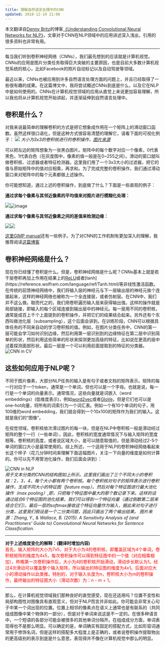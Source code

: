 ```yaml
---
title: 理解自然语言处理中的CNN
updated: 2018-12-19 21:08
---
```

本文翻译自[Denny Britz](http://www.wildml.com/about/)的博客[《Understanding Convolutional Neural Networks for NLP》](http://www.wildml.com/2015/11/understanding-convolutional-neural-networks-for-nlp/)，文章对于CNN在NLP领域中的应用讲述深入浅出，引用的很多资料也非常有用。  

------

每当我们听到卷积神经网络（CNNs），我们最先想到的应该就是计算机视觉。CNNs的应用是图片分类任务取得巨大突破的主要原因，也是目前大多数计算机视觉系统的核心，比如Facebook的照片自动标记以及自动驾驶等领域。

最近以来，CNNs也被应用到许多自然语言处理方面的问题上，并且已经取得了一些很有趣的成果。在这篇博文中，我将尝试概述CNNs到底是什么，以及它在NLP中是如何使用的。CNNs在计算机视觉领域的应用从直觉上来说更加容易理解，所以我也将从计算机视觉开始讲起，并逐渐延伸到自然语言处理中。
## 卷积是什么？
对我来说最简单的理解卷积的方式是把它想象成作用在一个矩阵上的滑动窗口函数。虽然这样很口语化，但是这种方式很容易清楚的理解它，请看下面的可视化例子：
![](http://deeplearning.stanford.edu/wiki/images/6/6c/Convolution_schematic.gif)
*大小为3x3的卷积核进行的卷积操作，[图片来源](http://deeplearning.stanford.edu/wiki/index.php/Feature_extraction_using_convolution)*  

可以把左边的矩阵想象为一张黑白图片。矩阵中的每个数字对应一个像素，0代表黑色，1代表白色（在灰度图中，像素的值一般是在0~255之间）。滑动的窗口就叫做卷积核、过滤器或者特征检测器。这里我们用了一个3x3大小的过滤器，把它的值与原始矩阵中的值对应相乘，再求和。为了完成完整的卷积操作，我们通过滑动窗口来对矩阵中的每个元素都做上述操作。

你可能想知道，通过上述的卷积操作，到底做了什么？下面是一些直观的例子：

**通过求每个像素与其邻近像素的平均值来对图片进行模糊化处理：**

![](http://docs.gimp.org/en/images/filters/examples/convolution-blur.png)![image](http://docs.gimp.org/en/images/filters/examples/generic-taj-convmatrix-blur.jpg)

**通过求每个像素与其邻近像素之间的差值来检测边缘：**

![](http://docs.gimp.org/en/images/filters/examples/convolution-edge-detect1.png)![](http://docs.gimp.org/en/images/filters/examples/generic-taj-convmatrix-edge-detect.jpg)

[这里GIMP manual](http://docs.gimp.org/en/plug-in-convmatrix.html)还有一些例子。为了对CNN的工作机制有更加深入的理解，我推荐阅读[这篇博客](http://colah.github.io/posts/2014-07-Understanding-Convolutions/)

## 卷积神经网络是什么？

现在你已经懂了卷积是什么。但是，卷积神经网络是什么呢？CNNs基本上就是若干层卷积再加上作用在结果上的[ReLU](https://en.wikipedia.org/wiki/Rectifier_(neural_networks))或者[tanh](https://reference.wolfram.com/language/ref/Tanh.html)等非线性激活函数。在传统的前馈神经网络中，我们将输入层的神经元与下一层输出层的神经元挨个连接起来，这样的神经网络也被称为一个全连接层，或者仿射层。在CNN中，我们并不这么做。取而代之的，我们用卷积遍历输入层来获得输出值。这样的操作就是局部链接，即输入的每个区域连接到输出层中的神经元。每一层用不同的卷积核，通常是成百上千个上面提到的卷积操作，并把它们的结果结合起来。另外还有个东西叫做池化层（subsampling），这个后面会讲到。在训练阶段，CNN可以根据具体任务的不同来自动的学习卷积核的值。例如，在图片分类任务中，CNN的第一层可能会学习如何识别边缘，然后利用第一层识别到的边缘特征在第二层中识别简单的形状，然后利用这些简单的形状来探测更加高级的特征，比如说在更高的层中试着探测面部形状。最后一层是一个可以利用前面提取到的特征的分类器。
![CNN in CV](http://www.wildml.com/wp-content/uploads/2015/11/Screen-Shot-2015-11-07-at-7.26.20-AM.png)
## 这些如何应用于NLP呢？
不同于图片像素，大部分NLP任务的输入是有句子或者文档的矩阵表示。矩阵的每一行对应于一个token，通常是一个单词，但也可以是一个字母。也就是说，每一行是一个单词的向量表示。通常情况，这些向量就是词嵌入（word embeddings）(低维度表示)，例如[word2vec](https://code.google.com/p/word2vec/)或者[GloVe](http://nlp.stanford.edu/projects/glove/)，但是它们也可以是one-hot向量，将所有的词索引为一个词汇表。例如一个有10个单词的句子，用100维的word embedding，我们就会得到一个10x100的矩阵作为我们的输入。这就是我们的“图像”。

在视觉领域，卷积核依次滑过图片的每一块，但是在NLP中卷积核一般是滑动经过矩阵的整个一行（一些单词），因此，卷积核的宽度通常情况下与输入矩阵的宽度相等。卷积核的高度，或者说区域大小，是可以随意取值的，但是滑动经过2-5个单词的窗口大小是最常使用的。综上所述，一个适用于NLP的卷积神经网络看起来长这个样子（花几分钟时间来理解下面这幅图片，关注一下向量的维度是如何计算的。你可以先不用管池化操作，我们后面会讲到）：

![CNN in NLP](http://www.wildml.com/wp-content/uploads/2015/11/Screen-Shot-2015-11-06-at-12.05.40-PM.png)  
*用于文本分类的CNN的结构图如上所示。这里我们画出了三个不同大小的卷积核：2，3，4，每个大小都有两个卷积核。每个卷积核对句子的矩阵表示进行卷积操作，生成不同大小的特征图（feature map）。然后对每个特征图进行最大池化操作（max pooling）,即，只把每个特征图中最大的那个数记录下来。这样的话通过组合6个特征图的池化结果，我们可以得到一个特征向量（通过倒数第二层来结合它们）。最后一层的softmax接收这个特征向量作为输入，据此来对句子进行分类，这里我们假设是一个二分类问题，因此只画出了两个输出结果。
图片来源：Zhang, Y., & Wallace, B. (2015). A Sensitivity Analysis of (and Practitioners’ Guide to) Convolutional Neural Networks for Sentence Classification.*  

***
**对于上述维度变化的解释：(翻译时增加内容)**  
<font color = "red">首先，输入矩阵的大小为7x5，对于大小为4的卷积核，即覆盖区域为4个单词，卷积核矩阵的维度为4x5，每次卷积操作可以得到特征图中的一个值（对应相乘相加），昨晚第一次卷积操作后，大小为4的卷积核开始滑动，滑动步长默认为1。经过4次滑动可以覆盖整个输入矩阵，所以输出的特征图的维度为4x1。后面对应大小的滑动操作以此类推。特别的，对于输入长度为n，卷积核大小为m的卷积操作，最终输出的特征图大小（滑动次数）为：n - m + 1。</font>  

***

那么，在计算机视觉领域我们那种良好的直觉感受，现在还适用吗？位置不变性和局部构图性对图像具有直观意义，但对于NLP而言并非如此。你可能会非常关心句子中某一个词出现的位置。位置上相邻的像素点在语义上通常也是有联系的（共同组成图像中某个物体的一部分），但是对于单词来说这是不一定的。在很多种语言中，一个短语的各部分可能会被很多的其他单词分隔开。在组成成分方面，单词表现得也不是那么明显。可以确定的是，单词确实有固定的搭配方式，比如形容词通常用于修饰名词，但是这样的搭配多大程度上是正确的，或者说卷积操作提取物出的更高级别的表示到底是什么意思，表现得并不像在计算机视觉中那么的明显。